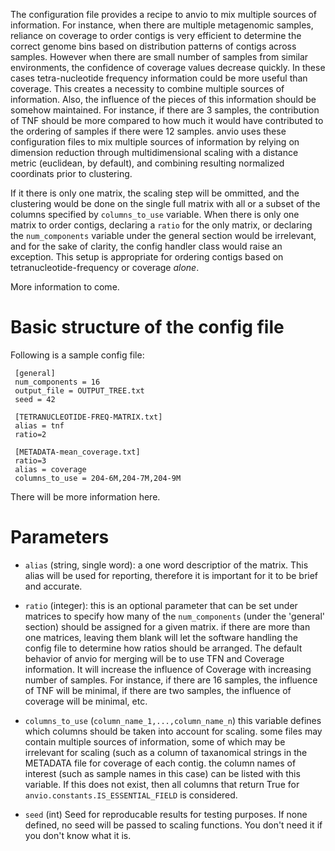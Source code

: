 The configuration file provides a recipe to anvio to mix multiple sources of information. For instance, when there are multiple metagenomic samples, reliance on coverage to order contigs is very efficient to determine the correct genome bins based on distribution patterns of contigs across samples. However when there are small number of samples from similar environments, the confidence of coverage values decrease quickly. In these cases tetra-nucleotide frequency information could be more useful than coverage. This creates a necessity to combine multiple sources of information. Also, the influence of the pieces of this information should be somehow maintained. For instance, if there are 3 samples, the contribution of TNF should be more compared to how much it would have contributed to the ordering of samples if there were 12 samples. anvio uses these configuration files to mix multiple sources of information by relying on dimension reduction through multidimensional scaling with a distance metric (euclidean, by default), and combining resulting normalized coordinats prior to clustering.

If it there is only one matrix, the scaling step will be ommitted, and the clustering would be done on the single full matrix with all or a subset of the columns specified by `columns_to_use` variable. When there is only one matrix to order contigs, declaring a `ratio` for the only matrix, or declaring the `num_components` variable under the general section would be irrelevant, and for the sake of clarity, the config handler class would raise an exception. This setup is appropriate for ordering contigs based on tetranucleotide-frequency or coverage *alone*. 

More information to come.

# Basic structure of the config file #

Following is a sample config file:

     [general]
     num_components = 16
     output_file = OUTPUT_TREE.txt
     seed = 42
     
     [TETRANUCLEOTIDE-FREQ-MATRIX.txt]
     alias = tnf
     ratio=2
     
     [METADATA-mean_coverage.txt]
     ratio=3
     alias = coverage
     columns_to_use = 204-6M,204-7M,204-9M

There will be more information here.


# Parameters #

* `alias` (string, single word): a one word descriptior of the matrix. This alias will be used for reporting, therefore it is important for it to be brief and accurate. 

* `ratio` (integer): this is an optional parameter that can be set under matrices to  specify how many of the `num_components` (under the 'general' section) should be assigned for a given matrix. if there are more than one matrices, leaving them blank will let the software handling the config file to determine how ratios should be arranged. The default behavior of anvio for merging will be to use TFN and Coverage information. It will increase the influence of Coverage with increasing number of samples. For instance, if there are 16 samples, the influence of TNF will be minimal, if there are two samples, the influence of coverage will be minimal, etc.

* `columns_to_use` (`column_name_1,...,column_name_n`)  this variable defines which columns should be taken into account for scaling. some files may contain multiple sources of information, some of which may be irrelevant for scaling (such as a column of taxanomical strings in the METADATA file for coverage of each contig. the column names of interest (such as sample names in this case) can be listed with this variable. If this does not exist, then all columns that return True for `anvio.constants.IS_ESSENTIAL_FIELD` is considered.  

* `seed` (int)  Seed for reproducable results for testing purposes. If none defined, no seed will be passed to scaling functions. You don't need it if you don't know what it is.   

